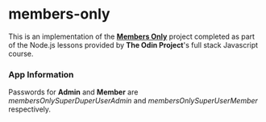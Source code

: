 # members-only

This is an implementation of the <b><a href = "https://www.theodinproject.com/courses/nodejs/lessons/members-only"> Members Only</a></b>
project completed as part of the Node.js lessons provided by <b>The Odin Project</b>'s full stack Javascript course.


### App Information
Passwords for **Admin** and **Member** are *membersOnlySuperDuperUserAdmin* and *membersOnlySuperUserMember* respectively.
